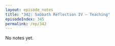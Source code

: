 ```yaml
---
layout: episode_notes
title: "342: Sabbath Reflection IV — Teaching"
episodeIndex: 345
permalink: /ep/342
---
```

No notes yet.
